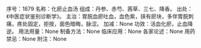 序号：1879
名称：化瘀止血汤
组成：丹参、赤芍、茜草、三七、降香。
出处：《中医症状鉴别诊断学》。
主治：胃脘血瘀吐血，血色紫，挟有瘀块，多伴胃脘刺痛，疼处固定，拒按，面色暗晦，脉涩。
加减：None
功效：活血化瘀，止血降逆。
用法用量：None
制备方法：None
临床应用：None
各家论述：None
用药禁忌：None
附注：None
